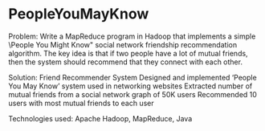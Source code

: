 # PeopleYouMayKnow

Problem:
Write a MapReduce program in Hadoop that implements a simple \People You Might Know" social network friendship recommendation algorithm. The key idea is that if two people have a lot of mutual friends, then the system should recommend that they connect with each other.

Solution:
Friend Recommender System
Designed and implemented ‘People You May Know’ system used in networking websites 
Extracted number of mutual friends from a social network graph of 50K users
Recommended 10 users with most mutual friends to each user

Technologies used: Apache Hadoop, MapReduce, Java
